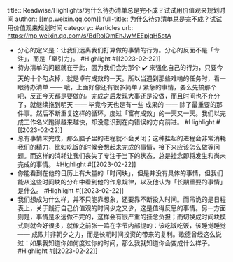 title:: Readwise/Highlights/为什么待办清单总是完不成？试试用价值观来规划时间
author:: [[mp.weixin.qq.com]]
full-title:: 为什么待办清单总是完不成？试试用价值观来规划时间
category:: #articles
url:: https://mp.weixin.qq.com/s/BdRolOmEhJwMEEpjqH5otA
- 分心的定义是：让我们远离我们打算做的事情的行为。分心的反面不是「专注」，而是「牵引力」。 #Highlight #[[2023-02-22]]
- 待办清单的问题就在于此，因为我们会为那个 ✔️ 来强化自己的行为，只要今天的十个勾点掉，就是卓有成效的一天。所以当遇到那些难啃的任务时，看一眼待办清单 —— 哦，上面好像还有很多简单 / 紧急的事情，要么先搞那个吧，反正今天都是要做的。完成之后发现大事还是没做，而且时间也不充分了，就继续拖到明天 —— 毕竟今天也是有一些 成果的 —— 除了最重要的那件事。然后不断重复这样的循环，度过「富有成效」的一天又一天。我们以完成工作名义跑得越来越快，却没意识到在向错误的方向前进。 #Highlight #[[2023-02-22]]
- 总有事情未完成，那么脑子里的进程就不会关闭；这种挂起的进程会非常消耗我们的精力，比如吃饭的时候会想起未完成的事情，接下来应该怎么做等问题。而这样的消耗让我们丧失了专注于当下的状态，总是挂念即将发生和尚未完成的事情。 #Highlight #[[2023-02-22]]
- 你能看到在他的日历上有大量的「时间块」，但是并没有具体的事情，但我们能从这些时间块的分布中看到他的作息规律，以及他认为「长期重要的事情」是什么。 #Highlight #[[2023-02-22]]
- 我们想成为什么样，并不只能靠想象，还要靠不断投入时间。而吊诡的是日程表上，关于践行自己价值观的时间少之又少，这是值得反思的事情。另一方面则是，事情是永远做不完的，这样会有很严重的挂念负担；而切换成时间块模式则就会好很多，就像之前张一鸣在字节内部提的：该吃饭吃饭，该睡觉睡觉 —— 成败并非朝夕之力，而是长期时间投资的带来的复利。歌德曾经这么说过：如果我知道你如何度过你的时间，那么我就知道你会变成什么样子。 #Highlight #[[2023-02-22]]